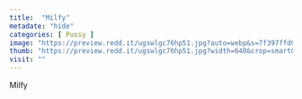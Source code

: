 ```yaml
---
title:  "Milfy"
metadate: "hide"
categories: [ Pussy ]
image: "https://preview.redd.it/ugswlgc76hp51.jpg?auto=webp&s=7f397ffd0d200e13815790238a576f0213b94b32"
thumb: "https://preview.redd.it/ugswlgc76hp51.jpg?width=640&crop=smart&auto=webp&s=4738788f7b843933d7dc311bd7b11998ebb10410"
visit: ""
---
```

Milfy

